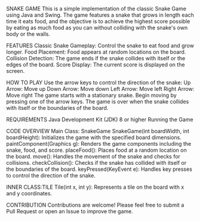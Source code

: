 SNAKE GAME
This is a simple implementation of the classic Snake Game using Java and Swing. The game features a snake that grows in length each time it eats food, and the objective is to achieve the highest score possible by eating as much food as you can without colliding with the snake's own body or the walls.

FEATURES
Classic Snake Gameplay: Control the snake to eat food and grow longer.
Food Placement: Food appears at random locations on the board.
Collision Detection: The game ends if the snake collides with itself or the edges of the board.
Score Display: The current score is displayed on the screen.

HOW TO PLAY
Use the arrow keys to control the direction of the snake:
Up Arrow: Move up
Down Arrow: Move down
Left Arrow: Move left
Right Arrow: Move right
The game starts with a stationary snake. Begin moving by pressing one of the arrow keys.
The game is over when the snake collides with itself or the boundaries of the board.

REQUIREMENTS
Java Development Kit (JDK) 8 or higher
Running the Game

CODE OVERVIEW
Main Class: SnakeGame
SnakeGame(int boardWidth, int boardHeight): Initializes the game with the specified board dimensions.
paintComponent(Graphics g): Renders the game components including the snake, food, and score.
placeFood(): Places food at a random location on the board.
move(): Handles the movement of the snake and checks for collisions.
checkCollision(): Checks if the snake has collided with itself or the boundaries of the board.
keyPressed(KeyEvent e): Handles key presses to control the direction of the snake.

INNER CLASS:TILE
Tile(int x, int y): Represents a tile on the board with x and y coordinates.

CONTRIBUTION
Contributions are welcome! Please feel free to submit a Pull Request or open an Issue to improve the game.
